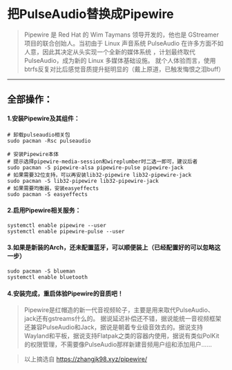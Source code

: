 # 把PulseAudio替换成Pipewire


>Pipewire 是 Red Hat 的 Wim Taymans 领导开发的，他也是 GStreamer 项目的联合创始人。当初由于 Linux 声音系统 PulseAudio 在许多方面不如人意，因此其决定从头实现一个全新的媒体系统 ，计划最终取代 PulseAudio，成为新的 Linux 多媒体基础设施。 
>就个人体验而言，使用btrfs反复对比后感觉音质提升挺明显的（戴上原道，已触发悔恨之泪buff）

---

## 全部操作：

#### 1.安装Pipewire及其组件：

```shell
# 卸载pulseaudio相关包
sudo pacman -Rsc pulseaudio

# 安装Pipewire本体
# 提示选择pipewire-media-session和wireplumber时二选一即可，建议后者
sudo pacman -S pipewire-alsa pipewire-pulse pipewire-jack
# 如果需要32位支持，可以再安装lib32-pipewire lib32-pipewire-jack
sudo pacman -S lib32-pipewire lib32-pipewire-jack
# 如果需要均衡器，安装easyeffects
sudo pacman -S easyeffects
```

#### 2.启用Pipewire相关服务：

```shell
systemctl enable pipewire --user
systemctl enable pipewire-pulse --user
```

#### 3.如果是新装的Arch，还未配置蓝牙，可以顺便装上（已经配置好的可以忽略这一步）

```shell
sudo pacman -S blueman
systemctl enable bluetooth
```


#### 4.安装完成，重启体验Pipewire的音质吧！

>Pipewire是红帽造的新一代音视频轮子，主要是用来取代PulseAudio、jack还有gstreams什么的。
>据说延迟补偿还不错，据说能统一音视频框架还兼容PulseAudio和Jack，据说是朝着专业级音效去的。据说支持Wayland和平板，据说支持Flatpak之类的容器内使用，据说有类似PolKit的权限管理，不需要像PulseAudio那样新建音频用户组和添加用户……

>以上摘选自 https://zhangjk98.xyz/pipewire/